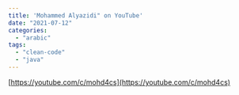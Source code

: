 ```yaml
---
title: 'Mohammed Alyazidi" on YouTube'
date: "2021-07-12"
categories:
  - "arabic"
tags:
  - "clean-code"
  - "java"
---
```


[https://youtube.com/c/mohd4cs](https://youtube.com/c/mohd4cs)
